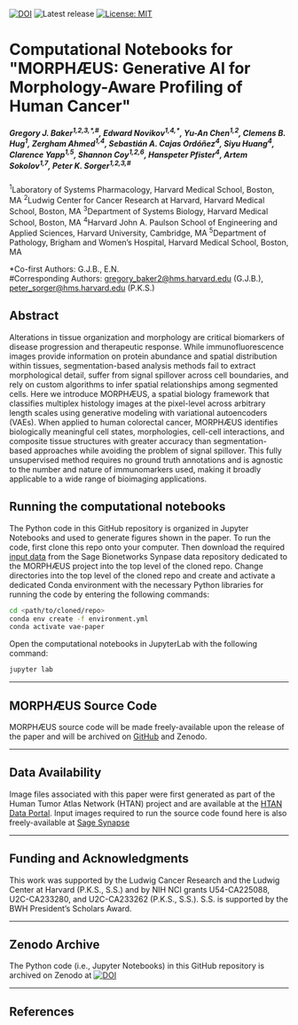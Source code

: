 [![DOI](https://zenodo.org/badge/DOI/10.5281/zenodo.10070212.svg)](https://doi.org/10.5281/zenodo.10070212)
![Latest release](https://img.shields.io/github/v/release/labsyspharm/cylinter-paper)
[![License: MIT](https://img.shields.io/badge/License-MIT-yellow.svg)](https://opensource.org/licenses/MIT)


# Computational Notebooks for "MORPHӔUS: Generative AI for Morphology-Aware Profiling of Human Cancer"

<h5>Gregory J. Baker<sup>1,2,3,*,#</sup>,    
Edward Novikov<sup>1,4,*</sup>,
Yu-An Chen<sup>1,2</sup>,
Clemens B. Hug<sup>1</sup>,
Zergham Ahmed<sup>1,4</sup>, 
Sebastián A. Cajas Ordóñez<sup>4</sup>,
Siyu Huang<sup>4</sup>,
Clarence Yapp<sup>1,5</sup>,
Shannon Coy<sup>1,2,6</sup>,
Hanspeter Pfister<sup>4</sup>,
Artem Sokolov<sup>1,7</sup>,
Peter K. Sorger<sup>1,2,3,#</sup></h5>

<sup>1</sup>Laboratory of Systems Pharmacology, Harvard Medical School, Boston, MA
<sup>2</sup>Ludwig Center for Cancer Research at Harvard, Harvard Medical School, Boston, MA
<sup>3</sup>Department of Systems Biology, Harvard Medical School, Boston, MA
<sup>4</sup>Harvard John A. Paulson School of Engineering and Applied Sciences, Harvard University, Cambridge, MA
<sup>5</sup>Department of Pathology, Brigham and Women’s Hospital, Harvard Medical School, Boston, MA

\*Co-first Authors: G.J.B., E.N.<br>
\#Corresponding Authors: gregory_baker2@hms.harvard.edu (G.J.B.), peter_sorger@hms.harvard.edu (P.K.S.)<br>

<!-- *Nature Cancer (2023). DOI: [10.1038/s43018-023-00576-1](https://doi.org/10.1038/s43018-023-00576-1)* -->

## Abstract

Alterations in tissue organization and morphology are critical biomarkers of disease progression and therapeutic response. While immunofluorescence images provide information on protein abundance and spatial distribution within tissues, segmentation-based analysis methods fail to extract morphological detail, suffer from signal spillover across cell boundaries, and rely on custom algorithms to infer spatial relationships among segmented cells. Here we introduce MORPHӔUS, a spatial biology framework that classifies multiplex histology images at the pixel-level across arbitrary length scales using generative modeling with variational autoencoders (VAEs). When applied to human colorectal cancer, MORPHӔUS identifies biologically meaningful cell states, morphologies, cell-cell interactions, and composite tissue structures with greater accuracy than segmentation-based approaches while avoiding the problem of signal spillover. This fully unsupervised method requires no ground truth annotations and is agnostic to the number and nature of immunomarkers used, making it broadly applicable to a wide range of bioimaging applications.

<!-- [Click to read preprint](https://doi.org/10.1101/2023.11.01.565120) [[1]](#1) -->

## Running the computational notebooks
The Python code in this GitHub repository is organized in Jupyter Notebooks and used to generate figures shown in the paper. To run the code, first clone this repo onto your computer. Then download the required [input data](https://www.synapse.org/#!Synapse:syn24193163/files/) from the Sage Bionetworks Synpase data repository dedicated to the MORPHӔUS project into the top level of the cloned repo. Change directories into the top level of the cloned repo and create and activate a dedicated Conda environment with the necessary Python libraries for running the code by entering the following commands:

```bash
cd <path/to/cloned/repo>
conda env create -f environment.yml
conda activate vae-paper

```

Open the computational notebooks in JupyterLab with the following command:
```bash
jupyter lab

```

---


## MORPHӔUS Source Code

MORPHӔUS source code will be made freely-available upon the release of the paper and will be archived on [GitHub](https://github.com/labsyspharm/vae) and Zenodo.

---


## Data Availability

Image files associated with this paper were first generated as part of the Human Tumor Atlas Network (HTAN) project and are available at the [HTAN Data Portal](https://data.humantumoratlas.org). Input images required to run the source code found here is also freely-available at [Sage Synapse](https://www.synapse.org/#!Synapse:syn53216852/files/)


---


## Funding and Acknowledgments

This work was supported by the Ludwig Cancer Research and the Ludwig Center at Harvard (P.K.S., S.S.) and by NIH NCI grants U54-CA225088, U2C-CA233280, and U2C-CA233262 (P.K.S., S.S.). S.S. is supported by the BWH President’s Scholars Award.

---

## Zenodo Archive

The Python code (i.e., Jupyter Notebooks) in this GitHub repository is archived on Zenodo at [![DOI](https://zenodo.org/badge/DOI/10.5281/zenodo.10070212.svg)](https://doi.org/10.5281/zenodo.10070212)

---


## References

<!-- <a id="1">[1]</a>
Baker GJ. et al. Quality Control for Single Cell Analysis of High-plex Tissue Profiles using CyLinter. **bioRxiv** (2023) https://doi.org/10.1101/2023.11.01.565120 -->


